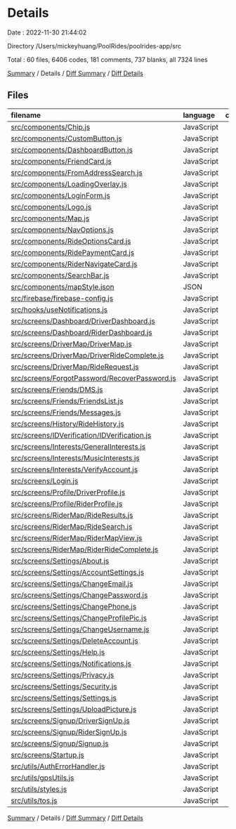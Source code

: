 # Details

Date : 2022-11-30 21:44:02

Directory /Users/mickeyhuang/PoolRides/poolrides-app/src

Total : 60 files,  6406 codes, 181 comments, 737 blanks, all 7324 lines

[Summary](results.md) / Details / [Diff Summary](diff.md) / [Diff Details](diff-details.md)

## Files
| filename | language | code | comment | blank | total |
| :--- | :--- | ---: | ---: | ---: | ---: |
| [src/components/Chip.js](/src/components/Chip.js) | JavaScript | 53 | 0 | 6 | 59 |
| [src/components/CustomButton.js](/src/components/CustomButton.js) | JavaScript | 20 | 1 | 2 | 23 |
| [src/components/DashboardButton.js](/src/components/DashboardButton.js) | JavaScript | 21 | 1 | 5 | 27 |
| [src/components/FriendCard.js](/src/components/FriendCard.js) | JavaScript | 0 | 0 | 1 | 1 |
| [src/components/FromAddressSearch.js](/src/components/FromAddressSearch.js) | JavaScript | 55 | 1 | 5 | 61 |
| [src/components/LoadingOverlay.js](/src/components/LoadingOverlay.js) | JavaScript | 25 | 0 | 5 | 30 |
| [src/components/LoginForm.js](/src/components/LoginForm.js) | JavaScript | 189 | 0 | 10 | 199 |
| [src/components/Logo.js](/src/components/Logo.js) | JavaScript | 34 | 0 | 4 | 38 |
| [src/components/Map.js](/src/components/Map.js) | JavaScript | 133 | 4 | 15 | 152 |
| [src/components/NavOptions.js](/src/components/NavOptions.js) | JavaScript | 125 | 1 | 5 | 131 |
| [src/components/RideOptionsCard.js](/src/components/RideOptionsCard.js) | JavaScript | 122 | 1 | 10 | 133 |
| [src/components/RidePaymentCard.js](/src/components/RidePaymentCard.js) | JavaScript | 34 | 6 | 9 | 49 |
| [src/components/RiderNavigateCard.js](/src/components/RiderNavigateCard.js) | JavaScript | 85 | 3 | 9 | 97 |
| [src/components/SearchBar.js](/src/components/SearchBar.js) | JavaScript | 94 | 2 | 4 | 100 |
| [src/components/mapStyle.json](/src/components/mapStyle.json) | JSON | 161 | 0 | 0 | 161 |
| [src/firebase/firebase-config.js](/src/firebase/firebase-config.js) | JavaScript | 22 | 4 | 2 | 28 |
| [src/hooks/useNotifications.js](/src/hooks/useNotifications.js) | JavaScript | 73 | 9 | 20 | 102 |
| [src/screens/Dashboard/DriverDashboard.js](/src/screens/Dashboard/DriverDashboard.js) | JavaScript | 126 | 4 | 17 | 147 |
| [src/screens/Dashboard/RiderDashboard.js](/src/screens/Dashboard/RiderDashboard.js) | JavaScript | 126 | 6 | 13 | 145 |
| [src/screens/DriverMap/DriverMap.js](/src/screens/DriverMap/DriverMap.js) | JavaScript | 606 | 4 | 51 | 661 |
| [src/screens/DriverMap/DriverRideComplete.js](/src/screens/DriverMap/DriverRideComplete.js) | JavaScript | 43 | 0 | 9 | 52 |
| [src/screens/DriverMap/RideRequest.js](/src/screens/DriverMap/RideRequest.js) | JavaScript | 40 | 0 | 7 | 47 |
| [src/screens/ForgotPassword/RecoverPassword.js](/src/screens/ForgotPassword/RecoverPassword.js) | JavaScript | 150 | 0 | 11 | 161 |
| [src/screens/Friends/DMS.js](/src/screens/Friends/DMS.js) | JavaScript | 21 | 0 | 5 | 26 |
| [src/screens/Friends/FriendsList.js](/src/screens/Friends/FriendsList.js) | JavaScript | 190 | 10 | 38 | 238 |
| [src/screens/Friends/Messages.js](/src/screens/Friends/Messages.js) | JavaScript | 20 | 1 | 7 | 28 |
| [src/screens/History/RideHistory.js](/src/screens/History/RideHistory.js) | JavaScript | 177 | 2 | 25 | 204 |
| [src/screens/IDVerification/IDVerification.js](/src/screens/IDVerification/IDVerification.js) | JavaScript | 69 | 1 | 8 | 78 |
| [src/screens/Interests/GeneralInterests.js](/src/screens/Interests/GeneralInterests.js) | JavaScript | 143 | 0 | 17 | 160 |
| [src/screens/Interests/MusicInterests.js](/src/screens/Interests/MusicInterests.js) | JavaScript | 131 | 0 | 17 | 148 |
| [src/screens/Interests/VerifyAccount.js](/src/screens/Interests/VerifyAccount.js) | JavaScript | 62 | 0 | 6 | 68 |
| [src/screens/Login.js](/src/screens/Login.js) | JavaScript | 129 | 1 | 8 | 138 |
| [src/screens/Profile/DriverProfile.js](/src/screens/Profile/DriverProfile.js) | JavaScript | 178 | 23 | 27 | 228 |
| [src/screens/Profile/RiderProfile.js](/src/screens/Profile/RiderProfile.js) | JavaScript | 177 | 23 | 28 | 228 |
| [src/screens/RiderMap/RideResults.js](/src/screens/RiderMap/RideResults.js) | JavaScript | 296 | 0 | 22 | 318 |
| [src/screens/RiderMap/RideSearch.js](/src/screens/RiderMap/RideSearch.js) | JavaScript | 202 | 2 | 24 | 228 |
| [src/screens/RiderMap/RiderMapView.js](/src/screens/RiderMap/RiderMapView.js) | JavaScript | 60 | 0 | 4 | 64 |
| [src/screens/RiderMap/RiderRideComplete.js](/src/screens/RiderMap/RiderRideComplete.js) | JavaScript | 43 | 0 | 9 | 52 |
| [src/screens/Settings/About.js](/src/screens/Settings/About.js) | JavaScript | 39 | 0 | 7 | 46 |
| [src/screens/Settings/AccountSettings.js](/src/screens/Settings/AccountSettings.js) | JavaScript | 183 | 6 | 16 | 205 |
| [src/screens/Settings/ChangeEmail.js](/src/screens/Settings/ChangeEmail.js) | JavaScript | 116 | 0 | 16 | 132 |
| [src/screens/Settings/ChangePassword.js](/src/screens/Settings/ChangePassword.js) | JavaScript | 109 | 0 | 8 | 117 |
| [src/screens/Settings/ChangePhone.js](/src/screens/Settings/ChangePhone.js) | JavaScript | 108 | 0 | 10 | 118 |
| [src/screens/Settings/ChangeProfilePic.js](/src/screens/Settings/ChangeProfilePic.js) | JavaScript | 75 | 1 | 9 | 85 |
| [src/screens/Settings/ChangeUsername.js](/src/screens/Settings/ChangeUsername.js) | JavaScript | 21 | 0 | 5 | 26 |
| [src/screens/Settings/DeleteAccount.js](/src/screens/Settings/DeleteAccount.js) | JavaScript | 90 | 0 | 10 | 100 |
| [src/screens/Settings/Help.js](/src/screens/Settings/Help.js) | JavaScript | 39 | 0 | 7 | 46 |
| [src/screens/Settings/Notifications.js](/src/screens/Settings/Notifications.js) | JavaScript | 39 | 0 | 7 | 46 |
| [src/screens/Settings/Privacy.js](/src/screens/Settings/Privacy.js) | JavaScript | 39 | 0 | 7 | 46 |
| [src/screens/Settings/Security.js](/src/screens/Settings/Security.js) | JavaScript | 39 | 0 | 6 | 45 |
| [src/screens/Settings/Settings.js](/src/screens/Settings/Settings.js) | JavaScript | 181 | 19 | 42 | 242 |
| [src/screens/Settings/UploadPicture.js](/src/screens/Settings/UploadPicture.js) | JavaScript | 75 | 20 | 26 | 121 |
| [src/screens/Signup/DriverSignUp.js](/src/screens/Signup/DriverSignUp.js) | JavaScript | 325 | 4 | 31 | 360 |
| [src/screens/Signup/RiderSignUp.js](/src/screens/Signup/RiderSignUp.js) | JavaScript | 323 | 4 | 31 | 358 |
| [src/screens/Signup/Signup.js](/src/screens/Signup/Signup.js) | JavaScript | 76 | 1 | 8 | 85 |
| [src/screens/Startup.js](/src/screens/Startup.js) | JavaScript | 75 | 0 | 8 | 83 |
| [src/utils/AuthErrorHandler.js](/src/utils/AuthErrorHandler.js) | JavaScript | 21 | 0 | 2 | 23 |
| [src/utils/gpsUtils.js](/src/utils/gpsUtils.js) | JavaScript | 71 | 9 | 7 | 87 |
| [src/utils/styles.js](/src/utils/styles.js) | JavaScript | 123 | 7 | 8 | 138 |
| [src/utils/tos.js](/src/utils/tos.js) | JavaScript | 4 | 0 | 1 | 5 |

[Summary](results.md) / Details / [Diff Summary](diff.md) / [Diff Details](diff-details.md)